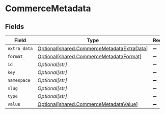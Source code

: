 # CommerceMetadata


## Fields

| Field                                                                                          | Type                                                                                           | Required                                                                                       | Description                                                                                    |
| ---------------------------------------------------------------------------------------------- | ---------------------------------------------------------------------------------------------- | ---------------------------------------------------------------------------------------------- | ---------------------------------------------------------------------------------------------- |
| `extra_data`                                                                                   | [Optional[shared.CommerceMetadataExtraData]](../../models/shared/commercemetadataextradata.md) | :heavy_minus_sign:                                                                             | N/A                                                                                            |
| `format_`                                                                                      | [Optional[shared.CommerceMetadataFormat]](../../models/shared/commercemetadataformat.md)       | :heavy_minus_sign:                                                                             | N/A                                                                                            |
| `id`                                                                                           | *Optional[str]*                                                                                | :heavy_minus_sign:                                                                             | N/A                                                                                            |
| `key`                                                                                          | *Optional[str]*                                                                                | :heavy_minus_sign:                                                                             | N/A                                                                                            |
| `namespace`                                                                                    | *Optional[str]*                                                                                | :heavy_minus_sign:                                                                             | N/A                                                                                            |
| `slug`                                                                                         | *Optional[str]*                                                                                | :heavy_minus_sign:                                                                             | N/A                                                                                            |
| `type`                                                                                         | *Optional[str]*                                                                                | :heavy_minus_sign:                                                                             | N/A                                                                                            |
| `value`                                                                                        | [Optional[shared.CommerceMetadataValue]](../../models/shared/commercemetadatavalue.md)         | :heavy_minus_sign:                                                                             | N/A                                                                                            |